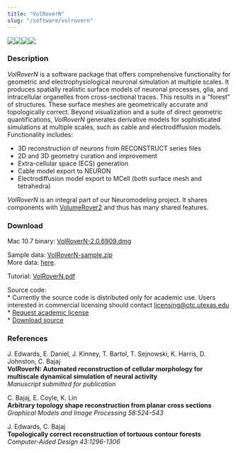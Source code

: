```yaml
---
title: "VolRoverN"
slug: "/software/volrovern"
---
```


![](http://cvcweb.ices.utexas.edu/cvcwp/wp-content/uploads/2012/01/vrneuron1.png)![](http://cvcweb.ices.utexas.edu/cvcwp/wp-content/uploads/2012/01/vrneuron2.png)![](http://cvcweb.ices.utexas.edu/cvcwp/wp-content/uploads/2012/01/vrneuron3.png)![](http://cvcweb.ices.utexas.edu/cvcwp/wp-content/uploads/2012/01/vrneuron4.png) 

### Description

_VolRoverN_ is a software package that offers comprehensive functionality for geometric and electrophysiological neuronal simulation at multiple scales. It produces spatially realistic surface models of neuronal processes, glia, and intracellular organelles from cross-sectional traces. This results in a "forest" of structures. These surface meshes are geometrically accurate and topologically correct. Beyond visualization and a suite of direct geometric quantifications, _VolRoverN_ generates derivative models for sophisticated simulations at multiple scales, such as cable and electrodiffusion models. Functionality includes:

*   3D reconstruction of neurons from RECONSTRUCT series files
*   2D and 3D geometry curation and improvement
*   Extra-cellular space (ECS) generation
*   Cable model export to NEURON
*   Electrodiffusion model export to MCell (both surface mesh and tetrahedra)

_VolRoverN_ is an integral part of our Neuromodeling project. It shares components with [VolumeRover2](../volumerover) and thus has many shared features.

### Download

Mac 10.7 binary: [VolRoverN-2.0.6909.dmg](http://cvcweb.ices.utexas.edu/download/VolRoverN-2.0.6909.dmg)

Sample data: [VolRoverN-sample.zip](http://cvcweb.ices.utexas.edu/download/VolRoverN-sample.zip)  
More data: [here](http://cvcweb.ices.utexas.edu/cvcwp/?page_id=2827).

Tutorial: [VolRoverN.pdf](http://cvcweb.ices.utexas.edu/download/VolRoverN.pdf)

Source code:  
\* Currently the source code is distributed only for academic use. Users interested in commercial licensing should contact licensing@otc.utexas.edu  
\* [Request academic license](http://cvcweb.ices.utexas.edu/software/license/VolRoverN.license_mail.php)  
\* [Download source](http://cvcweb.ices.utexas.edu/cvcwp/?page_id=2411)

### References

J. Edwards, E. Daniel, J. Kinney, T. Bartol, T. Sejnowski, K. Harris, D. Johnston, C. Bajaj  
**VolRoverN: Automated reconstruction of cellular morphology for multiscale dynamical simulation of neural activity**  
_Manuscript submitted for publication_

C. Bajaj, E. Coyle, K. Lin  
**Arbitrary topology shape reconstruction from planar cross sections**  
_Graphical Models and Image Processing 58:524–543_

J. Edwards, C. Bajaj  
**Topologically correct reconstruction of tortuous contour forests**  
_Computer-Aided Design 43:1296-1306_